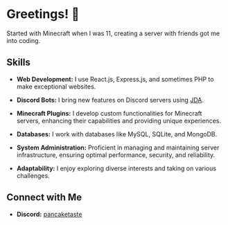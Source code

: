 # Greetings! 👋

Started with Minecraft when I was 11, creating a server with friends got me into coding.

## Skills

- **Web Development:** I use React.js, Express.js, and sometimes PHP to make exceptional websites.

- **Discord Bots:** I bring new features on Discord servers using [JDA](https://github.com/discord-jda/JDA).

- **Minecraft Plugins:** I develop custom functionalities for Minecraft servers, enhancing their capabilities and providing unique experiences.

- **Databases:** I work with databases like MySQL, SQLite, and MongoDB.

- **System Administration:** Proficient in managing and maintaining server infrastructure, ensuring optimal performance, security, and reliability.

- **Adaptability:** I enjoy exploring diverse interests and taking on various challenges.

## Connect with Me

- **Discord:** [pancaketaste](https://discord.com/users/385496534051061763)
